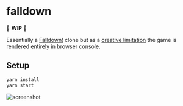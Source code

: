 # falldown

:construction: **WIP** :construction:

Essentially a [Falldown!](https://apps.apple.com/us/app/falldown/id323493586) clone but as a [creative limitation](https://en.wikipedia.org/wiki/Creative_limitation) the game is rendered entirely in browser console.

## Setup

```bash
yarn install
yarn start
```

![screenshot](https://i.imgur.com/aQV7wAh.gif)